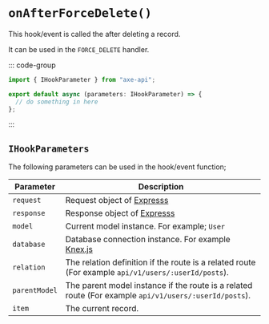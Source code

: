 # `onAfterForceDelete()`

This hook/event is called the after deleting a record.

It can be used in the `FORCE_DELETE` handler.

::: code-group

```ts [app/v1/Hooks/User/onAfterForceDelete.ts]
import { IHookParameter } from "axe-api";

export default async (parameters: IHookParameter) => {
  // do something in here
};
```

:::

## `IHookParameters`

The following parameters can be used in the hook/event function;

| Parameter     | Description                                                                                                                             |
| ------------- | --------------------------------------------------------------------------------------------------------------------------------------- |
| `request`     | Request object of <a href="https://expressjs.com/en/4x/api.html#req" target="_blank" rel="noreferrer">Expresss</a>                      |
| `response`    | Response object of <a href="https://expressjs.com/en/4x/api.html#res" target="_blank" rel="noreferrer">Expresss</a>                     |
| `model`       | Current model instance. For example; `User`                                                                                             |
| `database`    | Database connection instance. For example <a href="http://knexjs.org/#Installation-client" target="_blank" rel="noreferrer">Knex.js</a> |
| `relation`    | The relation definition if the route is a related route (For example `api/v1/users/:userId/posts`).                                     |
| `parentModel` | The parent model instance if the route is a related route (For example `api/v1/users/:userId/posts`).                                   |
| `item`        | The current record.                                                                                                                     |
